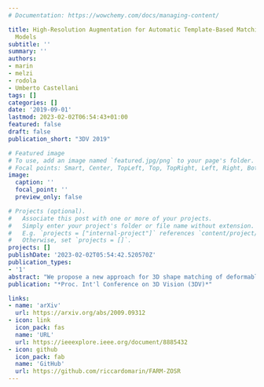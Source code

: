 ```yaml
---
# Documentation: https://wowchemy.com/docs/managing-content/

title: High-Resolution Augmentation for Automatic Template-Based Matching of Human
  Models
subtitle: ''
summary: ''
authors:
- marin
- melzi
- rodola
- Umberto Castellani
tags: []
categories: []
date: '2019-09-01'
lastmod: 2023-02-02T06:54:43+01:00
featured: false
draft: false
publication_short: "3DV 2019"

# Featured image
# To use, add an image named `featured.jpg/png` to your page's folder.
# Focal points: Smart, Center, TopLeft, Top, TopRight, Left, Right, BottomLeft, Bottom, BottomRight.
image:
  caption: ''
  focal_point: ''
  preview_only: false

# Projects (optional).
#   Associate this post with one or more of your projects.
#   Simply enter your project's folder or file name without extension.
#   E.g. `projects = ["internal-project"]` references `content/project/deep-learning/index.md`.
#   Otherwise, set `projects = []`.
projects: []
publishDate: '2023-02-02T05:54:42.520570Z'
publication_types:
- '1'
abstract: "We propose a new approach for 3D shape matching of deformable human shapes. Our approach is based on the joint adoption of three different tools: an intrinsic spectral matching pipeline, a morphable model, and an extrinsic details refinement. By operating in conjunction, these tools allow us to greatly improve the quality of the matching while at the same time resolving the key issues exhibited by each tool individually. In this paper we present an innovative High-Resolution Augmentation (HRA) strategy that enables highly accurate correspondence even in the presence of significant mesh resolution mismatch between the input shapes. This augmentation provides an effective workaround for the resolution limitations imposed by the adopted morphable model. The HRA in its global and localized versions represents a novel refinement strategy for surface subdivision methods. We demonstrate the accuracy of the proposed pipeline on multiple challenging benchmarks, and showcase its effectiveness in surface registration and texture transfer."
publication: "*Proc. Int'l Conference on 3D Vision (3DV)*"

links:
- name: 'arXiv'
  url: https://arxiv.org/abs/2009.09312
- icon: link
  icon_pack: fas
  name: 'URL'
  url: https://ieeexplore.ieee.org/document/8885432
- icon: github
  icon_pack: fab
  name: 'GitHub'
  url: https://github.com/riccardomarin/FARM-ZOSR
---
```

